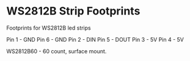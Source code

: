 # WS2812B Strip Footprints
 
Footprints for WS2812B led strips

Pin 1 - GND	Pin 6 - GND
Pin 2 -	DIN	Pin 5 - DOUT
Pin 3 -	5V	Pin 4 - 5V

WS2812B60 - 60 count, surface mount.